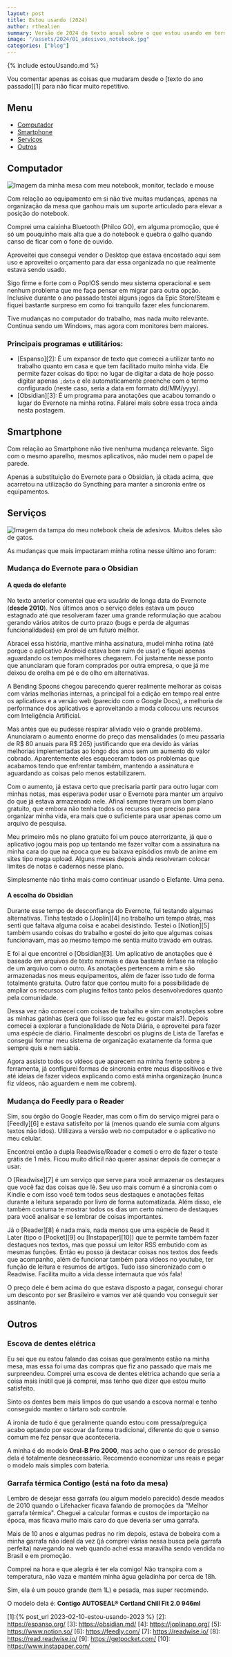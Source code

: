```yaml
---
layout: post
title: Estou usando (2024)
author: rthealien
summary: Versão de 2024 do texto anual sobre o que estou usando em termos de equipamentos, aplicativos e configurações.
image: "/assets/2024/01_adesivos_notebook.jpg"
categories: ["blog"]
---
```


{% include estouUsando.md %}

Vou comentar apenas as coisas que mudaram desde o [texto do ano passado][1] para não ficar muito repetitivo.

## Menu

- [Computador](#computador)
- [Smartphone](#smartphone)
- [Serviços](#serviços)
- [Outros](#outros)

## Computador

![Imagem da minha mesa com meu notebook, monitor, teclado e mouse](/assets/2024/01_mesa_notebook.jpg)

Com relação ao equipamento em si não tive muitas mudanças, apenas na organização da mesa que ganhou mais um suporte articulado para elevar a posição do notebook.

Comprei uma caixinha Bluetooth (Philco GO), em alguma promoção, que é só um pouquinho mais alta que a do notebook e quebra o galho quando canso de ficar com o fone de ouvido.

Aproveitei que consegui vender o Desktop que estava encostado aqui sem uso e aproveitei o orçamento para dar essa organizada no que realmente estava sendo usado.

Sigo firme e forte com o Pop!OS sendo meu sistema operacional e sem nenhum problema que me faça pensar em migrar para outra opção. Inclusive durante o ano passado testei alguns jogos da Epic Store/Steam e fiquei bastante surpreso em como foi tranquilo fazer eles funcionarem.

Tive mudanças no computador do trabalho, mas nada muito relevante. Continua sendo um Windows, mas agora com monitores bem maiores.

### Principais programas e utilitários:

- [Espanso][2]: É um expansor de texto que comecei a utilizar tanto no trabalho quanto em casa e que tem facilitado muito minha vida. Ele permite fazer coisas do tipo: no lugar de digitar a data de hoje posso digitar apenas `;data` e ele automaticamente preenche com o termo configurado (neste caso, seria a data em formato dd/MM/yyyy).
- [Obsidian][3]: É um programa para anotações que acabou tomando o lugar do Evernote na minha rotina. Falarei mais sobre essa troca ainda nesta postagem.    

## Smartphone

Com relação ao Smartphone não tive nenhuma mudança relevante. Sigo com o mesmo aparelho, mesmos aplicativos, não mudei nem o papel de parede.

Apenas a substituição do Evernote para o Obsidian, já citada acima, que acarretou na utilização do Syncthing para manter a sincronia entre os equipamentos.

## Serviços

![Imagem da tampa do meu notebook cheia de adesivos. Muitos deles são de gatos.](/assets/2024/01_adesivos_notebook.jpg)

As mudanças que mais impactaram minha rotina nesse último ano foram:

### Mudança do Evernote para o Obsidian

#### A queda do elefante

No texto anterior comentei que era usuário de longa data do Evernote (**desde 2010**). Nos últimos anos o serviço deles estava um pouco estagnado até que resolveram fazer uma grande reformulação que acabou gerando vários atritos de curto prazo (bugs e perda de algumas funcionalidades) em prol de um futuro melhor.

Abracei essa história, mantive minha assinatura, mudei minha rotina (até porque o aplicativo Android estava bem ruim de usar) e fiquei apenas aguardando os tempos melhores chegarem. Foi justamente nesse ponto que anunciaram que foram comprados por outra empresa, o que já me deixou de orelha em pé e de olho em alternativas.

A Bending Spoons chegou parecendo querer realmente melhorar as coisas com várias melhorias internas, a principal foi a edição em tempo real entre os aplicativos e a versão web (parecido com o Google Docs), a melhoria de performance dos aplicativos e aproveitando a moda colocou uns recursos com Inteligência Artificial.

Mas antes que eu pudesse respirar aliviado veio o grande problema. Anunciaram o aumento enorme do preço das mensalidades (o meu passaria de R$ 80 anuais para R$ 265) justificando que era devido às várias melhorias implementadas ao longo dos anos sem um aumento do valor cobrado. Aparentemente eles esqueceram todos os problemas que acabamos tendo que enfrentar também, mantendo a assinatura e aguardando as coisas pelo menos estabilizarem.

Com o aumento, já estava certo que precisaria partir para outro lugar com minhas notas, mas esperava poder usar o Evernote para manter um arquivo do que já estava armazenado nele. Afinal sempre tiveram um bom plano gratuito, que embora não tenha todos os recursos que preciso para organizar minha vida, era mais que o suficiente para usar apenas como um arquivo de pesquisa.

Meu primeiro mês no plano gratuito foi um pouco aterrorizante, já que o aplicativo jogou mais pop up tentando me fazer voltar com a assinatura na minha cara do que na época que eu baixava episódios rmvb de anime em sites tipo mega upload. Alguns meses depois ainda resolveram colocar limites de notas e cadernos nesse plano.

Simplesmente não tinha mais como continuar usando o Elefante. Uma pena.

#### A escolha do Obsidian

Durante esse tempo de desconfiança do Evernote, fui testando algumas alternativas. Tinha testado o [Joplin][4] no trabalho um tempo atrás, mas senti que faltava alguma coisa e acabei desistindo. Testei o [Notion][5] também usando coisas do trabalho e gostei do jeito que algumas coisas funcionavam, mas ao mesmo tempo me sentia muito travado em outras.

E foi aí que encontrei o [Obsidian][3]. Um aplicativo de anotações que é baseado em arquivos de texto normais e dava bastante ênfase na relação de um arquivo com o outro. As anotações pertencem a mim e são armazenadas nos meus equipamentos, além de fazer isso tudo de forma totalmente gratuita. Outro fator que contou muito foi a possibilidade de ampliar os recursos com plugins feitos tanto pelos desenvolvedores quanto pela comunidade.

Dessa vez não comecei com coisas de trabalho e sim com anotações sobre as minhas gatinhas (será que foi isso que fez eu gostar mais?). Depois comecei a explorar a funcionalidade de Nota Diária, e aproveitei para fazer uma espécie de diário. Finalmente descobri os plugins de Lista de Tarefas e consegui formar meu sistema de organização exatamente da forma que sempre quis e nem sabia.

Agora assisto todos os vídeos que aparecem na minha frente sobre a ferramenta, já configurei formas de sincronia entre meus dispositivos e tive até ideias de fazer vídeos explicando como está minha organização (nunca fiz vídeos, não aguardem e nem me cobrem).

### Mudança do Feedly para o Reader

Sim, sou órgão do Google Reader, mas com o fim do serviço migrei para o [Feedly][6] e estava satisfeito por lá (menos quando ele sumia com alguns textos não lidos). Utilizava a versão web no computador e o aplicativo no meu celular.

Encontrei então a dupla Readwise/Reader e cometi o erro de fazer o teste grátis de 1 mês. Ficou muito difícil não querer assinar depois de começar a usar.

O [Readwise][7] é um serviço que serve para você armazenar os destaques que você faz das coisas que lê. Seu uso mais comum é a sincronia com o Kindle e com isso você tem todos seus destaques e anotações feitas durante a leitura separado por livro de forma automatizada. Além disso, ele também costuma te mostrar todos os dias um certo número de destaques para você analisar e se lembrar de coisas importantes.

Já o [Reader][8] é nada mais, nada menos que uma espécie de Read it Later (tipo o [Pocket][9] ou [Instapaper][10]) que te permite também fazer destaques nos textos, mas que possui um leitor RSS embutido com as mesmas funções. Então eu posso já destacar coisas nos textos dos feeds que acompanho, além de funcionar também para vídeos no youtube, ter função de leitura e resumos de artigos. Tudo isso sincronizado com o Readwise. Facilita muito a vida desse internauta que vós fala!

O preço dele é bem acima do que estava disposto a pagar, consegui chorar um desconto por ser Brasileiro e vamos ver até quando vou conseguir ser assinante.

## Outros

### Escova de dentes elétrica

Eu sei que eu estou falando das coisas que geralmente estão na minha mesa, mas essa foi uma das compras que fiz ano passado que mais me surpreendeu. Comprei uma escova de dentes elétrica achando que seria a coisa mais inútil que já comprei, mas tenho que dizer que estou muito satisfeito.

Sinto os dentes bem mais limpos do que usando a escova normal e tenho conseguido manter o tártaro sob controle.

A ironia de tudo é que geralmente quando estou com pressa/preguiça acabo optando por escovar da forma tradicional, diferente do que o senso comum me fez pensar que aconteceria.

A minha é do modelo **Oral-B Pro 2000**, mas acho que o sensor de pressão dela é totalmente desnecessário. Recomendo economizar uns reais e pegar o modelo mais simples com bateria.

### Garrafa térmica Contigo (está na foto da mesa)

Lembro de desejar essa garrafa (ou algum modelo parecido) desde meados de 2010 quando o Lifehacker ficava falando de promoções da "Melhor garrafa térmica". Cheguei a calcular formas e custos de importação na época, mas ficava muito mais caro do que deveria ser uma garrafa.

Mais de 10 anos e algumas pedras no rim depois, estava de bobeira com a minha garrafa não ideal da vez (já comprei várias nessa busca pela garrafa perfeita) navegando na web quando achei essa maravilha sendo vendida no Brasil e em promoção.

Comprei na hora e que alegria é ter ela comigo! Não transpira com a temperatura, não vaza e mantém minha água geladinha por cerca de 18h.

Sim, ela é um pouco grande (tem 1L) e pesada, mas super recomendo.

O modelo dela é: **Contigo AUTOSEAL® Cortland Chill Fit 2.0 946ml**


[1]:{% post_url 2023-02-10-estou-usando-2023 %}
[2]: https://espanso.org/
[3]: https://obsidian.md/
[4]: https://joplinapp.org/
[5]: https://www.notion.so/
[6]: https://feedly.com/
[7]: https://readwise.io/
[8]: https://read.readwise.io/
[9]: https://getpocket.com/
[10]: https://www.instapaper.com/
